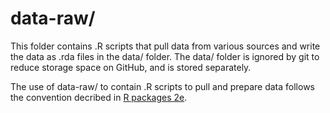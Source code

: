 # data-raw/

This folder contains .R scripts that pull data from various sources and write the data as .rda files in the data/ folder. The data/ folder is ignored by git to reduce storage space on GitHub, and is stored separately.

The use of data-raw/ to contain .R scripts to pull and prepare data follows the convention decribed in [R packages 2e](https://r-pkgs.org/data.html#sec-data-data-raw). 
